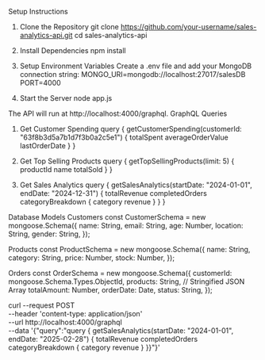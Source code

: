 Setup Instructions
1. Clone the Repository
git clone https://github.com/your-username/sales-analytics-api.git
cd sales-analytics-api

2. Install Dependencies
npm install

3. Setup Environment Variables
Create a .env file and add your MongoDB connection string:
MONGO_URI=mongodb://localhost:27017/salesDB
PORT=4000

4. Start the Server
node app.js

The API will run at http://localhost:4000/graphql.
GraphQL Queries
1. Get Customer Spending
query {
  getCustomerSpending(customerId: "63f8b3d5a7b1d7f3b0a2c5e1") {
    totalSpent
    averageOrderValue
    lastOrderDate
  }
}

2. Get Top Selling Products
query {
  getTopSellingProducts(limit: 5) {
    productId
    name
    totalSold
  }
}

3. Get Sales Analytics
query {
  getSalesAnalytics(startDate: "2024-01-01", endDate: "2024-12-31") {
    totalRevenue
    completedOrders
    categoryBreakdown {
      category
      revenue
    }
  }
}

Database Models
Customers
const CustomerSchema = new mongoose.Schema({
  name: String,
  email: String,
  age: Number,
  location: String,
  gender: String,
});

Products
const ProductSchema = new mongoose.Schema({
  name: String,
  category: String,
  price: Number,
  stock: Number,
});

Orders
const OrderSchema = new mongoose.Schema({
  customerId: mongoose.Schema.Types.ObjectId,
  products: String, // Stringified JSON Array
  totalAmount: Number,
  orderDate: Date,
  status: String,
});

curl --request POST \
  --header 'content-type: application/json' \
  --url http://localhost:4000/graphql \
  --data '{"query":"query { getSalesAnalytics(startDate: "2024-01-01", endDate: "2025-02-28") {
    totalRevenue
    completedOrders
    categoryBreakdown {
      category
      revenue
    }
  }}"}'
